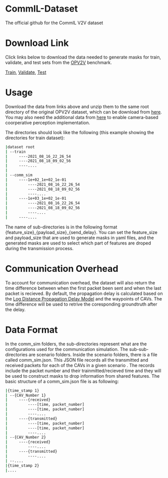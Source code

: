 # CommIL-Dataset
The official github for the CommIL V2V dataset

# Download Link
Click links below to download the data needed to generate masks for train, validate, and test sets from the [OPV2V](https://github.com/DerrickXuNu/OpenCOOD) benchmark.

[Train](https://rutgers.box.com/s/wj5ctzx88xxn1qrha6kvd6q35p5h51qg), [Validate](https://rutgers.box.com/s/52usnmla0aa9gufswn2mgahs64zrmiu6), [Test](https://rutgers.box.com/s/lujnlsl67xeoatkbethcutljhi0bm7hp)

# Usage
Download the data from links above and unzip them to the same root directory of the original OPV2V dataset, which can be download from [here](https://drive.google.com/drive/folders/1dkDeHlwOVbmgXcDazZvO6TFEZ6V_7WUu).
You may also need the additional data from [here](https://drive.google.com/drive/folders/1dkDeHlwOVbmgXcDazZvO6TFEZ6V_7WUu) to enable camera-based coorperative perception implementation.

The directories should look like the following (this example showing the directories for train dataset):

```bash
|dataset root
| --train
|     ----2021_08_16_22_26_54
|     ----2021_08_18_09_02_56
|     ----....
|
| --comm_sim
|     ----1e+02_1e+02_1e-01
|         ----2021_08_16_22_26_54
|         ----2021_08_18_09_02_56
|         ----....
|     ----1e+03_1e+02_1e-01
|         ----2021_08_16_22_26_54
|         ----2021_08_18_09_02_56
|         ----....
|     ----....
```

The name of sub-directories is in the following format {feature_size}\_{payload_size}\_{send_delay}. You can set the feature\_size and payload\_size that are used to generate masks in yaml files, and the generated masks are used to select which part of features are droped during the transmission process. 

# Communication Overhead
To account for communication overhead, the dataset will also return the time difference between when the first packet been sent and when the last packet is recieved. By default, the propagation delay is calculated based on the [Log Distance Propagation Delay Model](https://www.nsnam.org/docs/models/html/propagation.html) and the waypoints of CAVs. The time difference will be used to retrive the coresponding groundtruth after the delay.

# Data Format
In the comm\_sim folders, the sub-directories represent what are the configurations used for the communication simulation. The sub-sub-directories are scenario folders. Inside the scenario folders, there is a file called comm\_sim.json. This JSON file records all the transmitted and received packets for each of the CAVs in a given scenario . The records include the packet number and their trainmitted/recieved time and they will be used to construct masks to drop information from shared features. The basic structure of a comm\_sim.json file is as following:
```bash
|{time_stamp 1}
| --{CAV_Number 1}
|     ----{received}
|         ----[time, packet_number]
|         ----[time, packet_number]
|         ----....
|     ----{transmitted}
|         ----[time, packet_number]
|         ----[time, packet_number]
|         ----....
| --{CAV_Number 2}
|     ----{received}
|         ----....
|     ----{transmitted}
|         ----....
| --....
|{time_stamp 2}
|....
```
